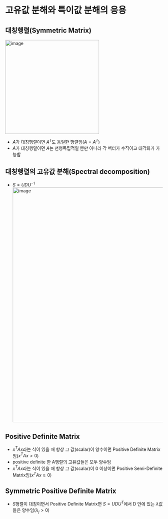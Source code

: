# 고유값 분해와 특이값 분해의 응용


## 대칭행렬(Symmetric Matrix)

<img width="300" alt="image" src="https://github.com/y100861/Linear_Algebra/assets/107607076/ff479239-832f-4179-a0e5-7a054a17fab9"> <br/>
- $A$가 대칭행렬이면 $A^T$도 동일한 행렬임($A=A^T)$
- $A$가 대칭행렬이면 $A$는 선형독립적일 뿐만 아니라 각 벡터가 수직이고 대각화가 가능함


## 대칭행렬의 고유값 분해(Spectral decomposition)

- $S = UDU^{-1}$ <br/>
<img width="750" alt="image" src="https://github.com/y100861/Linear_Algebra/assets/107607076/5ca44ed0-afc0-41f4-ad7d-d55e86e1439c"> <br/>


## Positive Definite Matrix

- $x^TAx$라는 식이 있을 때 항상 그 값(scalar)이 양수이면 Positive Definite Matrix임($x^TAx > 0$)
- positive definite 한 A행렬의 고유값들은 모두 양수임
- $x^TAx$라는 식이 있을 때 항상 그 값(scalar)이 0 이상이면 Positive Semi-Definite Matrix임($x^TAx \geq 0$)


## Symmetric Positive Definite Matrix

- $S$행렬이 대칭이면서 Positive Definite Matrix면 $S=UDU^T$에서 D 안에 있는 $\lambda$값들은 양수임($\lambda_j > 0$)
